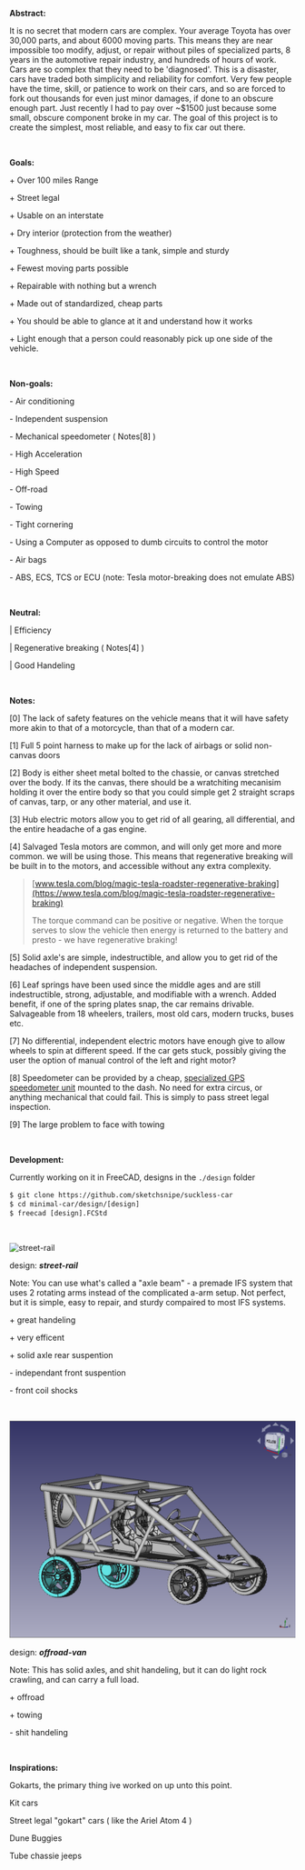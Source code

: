 **Abstract:**

It is no secret that modern cars are complex. Your average Toyota has over 30,000 parts, and about 6000 moving parts. This means they are near impossible too modify, adjust, or repair without piles of specialized parts, 8 years in the automotive repair industry, and hundreds of hours of work. Cars are so complex that they need to be 'diagnosed'. This is a disaster, cars have traded both simplicity and reliability for comfort. Very few people have the time, skill, or patience to work on their cars, and so are forced to fork out thousands for even just minor damages, if done to an obscure enough part. Just recently I had to pay over \~$1500 just because some small, obscure component broke in my car. The goal of this project is to create the simplest, most reliable, and easy to fix car out there.

&#x200B;


**Goals:**

\+ Over 100 miles Range

\+ Street legal

\+ Usable on an interstate

\+ Dry interior (protection from the weather)

\+ Toughness, should be built like a tank, simple and sturdy

\+ Fewest moving parts possible

\+ Repairable with nothing but a wrench

\+ Made out of standardized, cheap parts

\+ You should be able to glance at it and understand how it works

\+ Light enough that a person could reasonably pick up one side of the vehicle.

&#x200B;


**Non-goals:**

\- Air conditioning

\- Independent suspension

\- Mechanical speedometer ( Notes\[8\] )

\- High Acceleration

\- High Speed

\- Off-road

\- Towing

\- Tight cornering

\- Using a Computer as opposed to dumb circuits to control the motor

\- Air bags

\- ABS, ECS, TCS or ECU (note: Tesla motor-breaking does not emulate ABS)

&#x200B;


**Neutral:**

\| Efficiency

\| Regenerative breaking ( Notes\[4\] )

\| Good Handeling

&#x200B;


**Notes:**

\[0\] The lack of safety features on the vehicle means that it will have safety more akin to that of a motorcycle, than that of a modern car.

\[1\] Full 5 point harness to make up for the lack of airbags or solid non-canvas doors

\[2\] Body is either sheet metal bolted to the chassie, or canvas stretched over the body. If its the canvas, there should be a wratchiting mecanisim holding it over the entire body so that you could simple get 2 straight scraps of canvas, tarp, or any other material, and use it.

\[3\] Hub electric motors allow you to get rid of all gearing, all differential, and the entire headache of a gas engine.

\[4\] Salvaged Tesla motors are common, and will only get more and more common. we will be using those. This means that regenerative breaking will be built in to the motors, and accessible without any extra complexity.

> [www.tesla.com/blog/magic-tesla-roadster-regenerative-braking](https://www.tesla.com/blog/magic-tesla-roadster-regenerative-braking)  
>  
>The torque command can be positive or negative. When the torque serves to slow the vehicle then energy is returned to the battery and presto - we have regenerative braking!

\[5\] Solid axle's are simple, indestructible, and allow you to get rid of the headaches of independent suspension.

\[6\] Leaf springs have been used since the middle ages and are still indestructible, strong, adjustable, and modifiable with a wrench. Added benefit, if one of the spring plates snap, the car remains drivable. Salvageable from 18 wheelers, trailers, most old cars, modern trucks, buses etc.

\[7\] No differential, independent electric motors have enough give to allow wheels to spin at different speed. If the car gets stuck, possibly giving the user the option of manual control of the left and right motor?

\[8\] Speedometer can be provided by a cheap, [specialized GPS speedometer unit](https://www.amazon.com/TIMPROVE-Universal-Speedometer-Windshield-Motorcycle/dp/B07KZ2HT4S/ref=sr_1_3?crid=2E5EMV9BP1R8P&dchild=1&keywords=gps+speedometer&qid=1619624700&sprefix=gps+spe%2Cgarden%2C175&sr=8-3) mounted to the dash. No need for extra circus, or anything mechanical that could fail. This is simply to pass street legal inspection.

\[9\] The large problem to face with towing 

&#x200B;


**Development:**

Currently working on it in FreeCAD, designs in the ``./design`` folder

```
$ git clone https://github.com/sketchsnipe/suckless-car
$ cd minimal-car/design/[design]
$ freecad [design].FCStd
```

&#x200B;


![street-rail](./design/street-rail/street-rail.png)

design: ***street-rail***

Note: You can use what's called a "axle beam" \- a premade IFS system that uses 2 rotating arms instead of the complicated a-arm setup. Not perfect, but it is simple, easy to repair, and sturdy compaired to most IFS systems.

\+ great handeling

\+ very efficent

\+ solid axle rear suspention

\- independant front suspention

\- front coil shocks

&#x200B;
&#x200B;

![offroad-van](./designs/offroad-van/offroad-van.png)

design: ***offroad-van***

Note: This has solid axles, and shit handeling, but it can do light rock crawling, and can carry a full load.

\+ offroad

\+ towing

\- shit handeling

&#x200B;
&#x200B;


**Inspirations:**

Gokarts, the primary thing ive worked on up unto this point.

Kit cars

Street legal "gokart" cars ( like the Ariel Atom 4 )

Dune Buggies

Tube chassie jeeps

